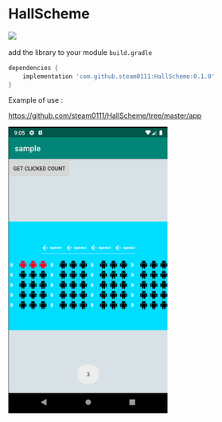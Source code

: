# HallScheme

[![](https://jitpack.io/v/steam0111/HallScheme.svg)](https://jitpack.io/#steam0111/HallScheme)

add the library to your module `build.gradle`
```gradle
dependencies {
    implementation 'com.github.steam0111:HallScheme:0.1.0'
}
```
Example of use : 

https://github.com/steam0111/HallScheme/tree/master/app

<img src = "https://github.com/steam0111/HallScheme/blob/master/screenshot1.png" width = "320"/>
